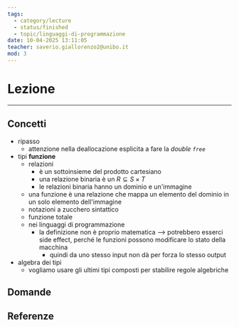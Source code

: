 ```yaml
---
tags:
  - category/lecture
  - status/finished
  - topic/linguaggi-di-programmazione
date: 10-04-2025 13:11:05
teacher: saverio.giallorenzo2@unibo.it
mod: 3
---
```

# Lezione
---
## Concetti
- ripasso
	- attenzione nella deallocazione esplicita a fare la _double `free`_
- tipi **funzione**
	- relazioni
		- è un sottoinsieme del prodotto cartesiano
		- una relazione binaria è un $R \subseteq S \times T$
		- le relazioni binaria hanno un dominio e un'immagine
	- una funzione è una relazione che mappa un elemento del dominio in un solo elemento dell'immagine
	- notazioni a zucchero sintattico
	- funzione totale
	- nei linguaggi di programmazione
		- la definizione non è proprio matematica --> potrebbero esserci side effect, perché le funzioni possono modificare lo stato della macchina
			- quindi da uno stesso input non dà per forza lo stesso output
- algebra dei tipi
	- vogliamo usare gli ultimi tipi composti per stabilire regole algebriche

## Domande

## Referenze
